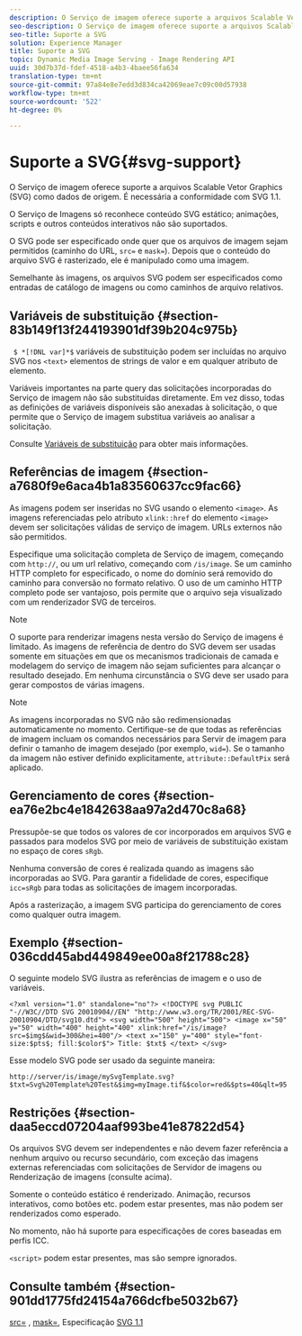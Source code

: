 ```yaml
---
description: O Serviço de imagem oferece suporte a arquivos Scalable Vetor Graphics (SVG) como dados de origem. É necessária a conformidade com SVG 1.1.
seo-description: O Serviço de imagem oferece suporte a arquivos Scalable Vetor Graphics (SVG) como dados de origem. É necessária a conformidade com SVG 1.1.
seo-title: Suporte a SVG
solution: Experience Manager
title: Suporte a SVG
topic: Dynamic Media Image Serving - Image Rendering API
uuid: 30d7b37d-fdef-4518-a4b3-4baee56fa634
translation-type: tm+mt
source-git-commit: 97a84e8e7edd3d834ca42069eae7c09c00d57938
workflow-type: tm+mt
source-wordcount: '522'
ht-degree: 0%

---
```



# Suporte a SVG{#svg-support}

O Serviço de imagem oferece suporte a arquivos Scalable Vetor Graphics (SVG) como dados de origem. É necessária a conformidade com SVG 1.1.

O Serviço de Imagens só reconhece conteúdo SVG estático; animações, scripts e outros conteúdos interativos não são suportados.

O SVG pode ser especificado onde quer que os arquivos de imagem sejam permitidos (caminho do URL, `src=` e `mask=`). Depois que o conteúdo do arquivo SVG é rasterizado, ele é manipulado como uma imagem.

Semelhante às imagens, os arquivos SVG podem ser especificados como entradas de catálogo de imagens ou como caminhos de arquivo relativos.

## Variáveis de substituição {#section-83b149f13f244193901df39b204c975b}

` $ *[!DNL var]*$` variáveis de substituição podem ser incluídas no arquivo SVG nos  `<text>` elementos de strings de valor e em qualquer atributo de elemento.

Variáveis importantes na parte query das solicitações incorporadas do Serviço de imagem não são substituídas diretamente. Em vez disso, todas as definições de variáveis disponíveis são anexadas à solicitação, o que permite que o Serviço de imagem substitua variáveis ao analisar a solicitação.

Consulte [Variáveis de substituição](../../../../../is-api/http-ref/image-serving-api-ref/c-http-protocol-reference/c-syntax-and-features/r-is-http-substitution-variables.md#reference-90dc01aba44940e4acdd0c6476e7aa5a) para obter mais informações.

## Referências de imagem {#section-a7680f9e6aca4b1a83560637cc9fac66}

As imagens podem ser inseridas no SVG usando o elemento `<image>`. As imagens referenciadas pelo atributo `xlink::href` do elemento `<image>` devem ser solicitações válidas de serviço de imagem. URLs externos não são permitidos.

Especifique uma solicitação completa de Serviço de imagem, começando com `http://`, ou um url relativo, começando com `/is/image`. Se um caminho HTTP completo for especificado, o nome do domínio será removido do caminho para conversão no formato relativo. O uso de um caminho HTTP completo pode ser vantajoso, pois permite que o arquivo seja visualizado com um renderizador SVG de terceiros.

>[!NOTE]
>
>O suporte para renderizar imagens nesta versão do Serviço de imagens é limitado. As imagens de referência de dentro do SVG devem ser usadas somente em situações em que os mecanismos tradicionais de camada e modelagem do serviço de imagem não sejam suficientes para alcançar o resultado desejado. Em nenhuma circunstância o SVG deve ser usado para gerar compostos de várias imagens.

>[!NOTE]
>
>As imagens incorporadas no SVG não são redimensionadas automaticamente no momento. Certifique-se de que todas as referências de imagem incluam os comandos necessários para Servir de imagem para definir o tamanho de imagem desejado (por exemplo, `wid=`). Se o tamanho da imagem não estiver definido explicitamente, `attribute::DefaultPix` será aplicado.

## Gerenciamento de cores {#section-ea76e2bc4e1842638aa97a2d470c8a68}

Pressupõe-se que todos os valores de cor incorporados em arquivos SVG e passados para modelos SVG por meio de variáveis de substituição existam no espaço de cores `sRgb`.

Nenhuma conversão de cores é realizada quando as imagens são incorporadas ao SVG. Para garantir a fidelidade de cores, especifique `icc=sRgb` para todas as solicitações de imagem incorporadas.

Após a rasterização, a imagem SVG participa do gerenciamento de cores como qualquer outra imagem.

## Exemplo {#section-036cdd45abd449849ee00a8f21788c28}

O seguinte modelo SVG ilustra as referências de imagem e o uso de variáveis.

`<?xml version="1.0" standalone="no"?> <!DOCTYPE svg PUBLIC "-//W3C//DTD SVG 20010904//EN" "http://www.w3.org/TR/2001/REC-SVG-20010904/DTD/svg10.dtd"> <svg width="500" height="500"> <image x="50" y="50" width="400" height="400" xlink:href="/is/image?src=$img$&wid=300&hei=400"/> <text x="150" y="400" style="font-size:$pts$; fill:$color$"> Title: $txt$ </text> </svg>`

Esse modelo SVG pode ser usado da seguinte maneira:

`http://server/is/image/mySvgTemplate.svg?$txt=Svg%20Template%20Test&$img=myImage.tif&$color=red&$pts=40&qlt=95`

## Restrições {#section-daa5eccd07204aaf993be41e87822d54}

Os arquivos SVG devem ser independentes e não devem fazer referência a nenhum arquivo ou recurso secundário, com exceção das imagens externas referenciadas com solicitações de Servidor de imagens ou Renderização de imagens (consulte acima).

Somente o conteúdo estático é renderizado. Animação, recursos interativos, como botões etc. podem estar presentes, mas não podem ser renderizados como esperado.

No momento, não há suporte para especificações de cores baseadas em perfis ICC.

`<script>` podem estar presentes, mas são sempre ignorados.

## Consulte também {#section-901dd1775fd24154a766dcfbe5032b67}

[src=](../../../../../is-api/http-ref/image-serving-api-ref/c-http-protocol-reference/c-command-reference/r-src.md#reference-f6506637778c4c69bf106a7924a91ab1) ,  [mask=](../../../../../is-api/http-ref/image-serving-api-ref/c-http-protocol-reference/c-command-reference/r-mask.md#reference-922254e027404fb890b850e2723ee06e), Especificação  [SVG 1.1](http://www.w3.org/TR/SVG11/)

